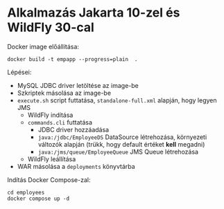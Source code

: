 # Alkalmazás Jakarta 10-zel és WildFly 30-cal

Docker image előállítása:

```shell
docker build -t empapp --progress=plain  .
```

Lépései:

* MySQL JDBC driver letöltése az image-be
* Szkriptek másolása az image-be
* `execute.sh` script futtatása, `standalone-full.xml` alapján, hogy legyen JMS
  * WildFly indítása
  * `commands.cli` futtatása
    * JDBC driver hozzáadása
    * `java:/jdbc/EmployeeDS` DataSource létrehozása, környezeti változók alapján (trükk, hogy default értéket __kell__ megadni)
    * `java:/jms/queue/EmployeeQueue` JMS Queue létrehozása
  * WildFly leállítása
* WAR másolása a `deployments` könyvtárba

Indítás Docker Compose-zal:

```shell
cd employees
docker compose up -d
```